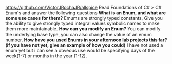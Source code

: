 https://github.com/VictorJRochaJR/allspice
Read Foundations of C# > C# Enum's and answer the following questions
<b>What is an Enum, and what are some use cases for them?</b>
  Emums are strongly typed constants, Give you the ability to give strongly typed integral values symbolic names to make them more maintainable.
<b>How can you modify an Enum?</b>
You can modify the underlying base type, you can also change the value of an emum number. 
<b>How have you used Enums in your afternoon lab projects this far?(if you have not yet, give an example of how you could)</b>
I have not used a enum yet but i can see a obveous use would be specifying days of the week(1-7) or months in the year (1-12).